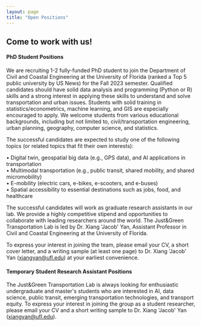 ```yaml
---
layout: page
title: "Open Positions"
---
```


## Come to work with us!

#### PhD Student Positions

We are recruiting 1-2 fully-funded PhD student to join the Department of Civil and Coastal Engineering at the University of Florida (ranked a Top 5 public university by US News) for the Fall 2023 semester. Qualified candidates should have solid data analysis and programming (Python or R) skills and a strong interest in applying these skills to understand and solve transportation and urban issues. Students with solid training in statistics/econometrics, machine learning, and GIS are especially encouraged to apply. We welcome students from various educational backgrounds, including but not limited to, civil/transportation engineering, urban planning, geography, computer science, and statistics.
&nbsp;

The successful candidates are expected to study one of the following topics (or related topics that fit their own interests):

•	Digital twin, geospatial big data (e.g., GPS data), and AI applications in transportation<br/>
•	Multimodal transportation (e.g., public transit, shared mobility, and shared micromobility)<br/>
• E-mobility (electric cars, e-bikes, e-scooters, and e-buses) <br/>
•	Spatial accessibility to essential destinations such as jobs, food, and healthcare
&nbsp;

The successful candidates will work as graduate research assistants in our lab. We provide a highly competitive stipend and opportunities to collaborate with leading researchers around the world. The Just&Green Transportation Lab is led by Dr. Xiang 'Jacob' Yan, Assistant Professor in Civil and Coastal Engineering at the University of Florida. 
&nbsp;

To express your interest in joining the team, please email your CV, a short cover letter, and a writing sample (at least one page) to Dr. Xiang 'Jacob' Yan (xiangyan@ufl.edu) at your earliest convenience.  


#### Temporary Student Research Assistant Positions

The Just&Green Transportation Lab is always looking for enthusiastic undergraduate and master's students who are interested in AI, data science, public transit, emerging transportation technologies, and transport equity. To express your interest in joining the group as a student researcher, please email your CV and a short writing sample to Dr. Xiang 'Jacob' Yan (xiangyan@ufl.edu).
